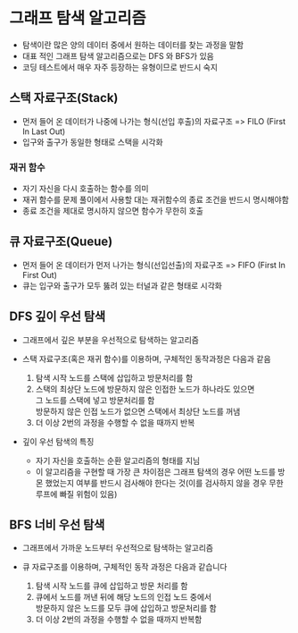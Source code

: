 # 그래프 탐색 알고리즘

- 탐색이란 많은 양의 데이터 중에서 원하는 데이터를 찾는 과정을 말함
- 대표 적인 그래프 탐색 알고리즘으로는 DFS 와 BFS가 있음
- 코딩 테스트에서 매우 자주 등장하는 유형이므로 반드시 숙지

## 스택 자료구조(Stack)

- 먼저 들어 온 데이터가 나중에 나가는 형식(선입 후출)의 자료구조 => FILO (First In Last Out)
- 입구와 출구가 동일한 형태로 스택을 시각화

### 재귀 함수

- 자기 자신을 다시 호출하는 함수를 의미
- 재귀 함수를 문제 풀이에서 사용할 대는 재귀함수의 종료 조건을 반드시 명시해야함
- 종료 조건을 제대로 명시하지 않으면 함수가 무한히 호출

## 큐 자료구조(Queue)

- 먼저 들어 온 데이터가 먼저 나가는 형식(선입선출)의 자료구조 => FIFO (First In First Out)
- 큐는 입구와 출구가 모두 뚫려 있는 터널과 같은 형태로 시각화

## DFS 깊이 우선 탐색

- 그래프에서 깊은 부분을 우선적으로 탐색하는 알고리즘
- 스택 자료구조(혹은 재귀 함수)를 이용하며, 구체적인 동작과정은 다음과 같음

  1. 탐색 시작 노드를 스택에 삽입하고 방문처리를 함
  2. 스택의 최상단 노드에 방문하지 않은 인접한 노드가 하나라도 있으면  
     그 노드를 스택에 넣고 방문처리를 함  
     방문하지 않은 인접 노드가 없으면 스택에서 최상단 노드를 꺼냄
  3. 더 이상 2번의 과정을 수행할 수 없을 때까지 반복

- 깊이 우선 탐색의 특징
  - 자기 자신을 호출하는 순환 알고리즘의 형태를 지님
  - 이 알고리즘을 구현할 때 가장 큰 차이점은 그래프 탐색의 경우 어떤 노드를 방몬 했었는지
    여부를 반드시 검사해야 한다는 것(이를 검사하지 않을 경우 무한 루프에 빠질 위험이 있음)

## BFS 너비 우선 탐색

- 그래프에서 가까운 노드부터 우선적으로 탐색하는 알고리즘
- 큐 자료구조를 이용하며, 구체적인 동작 과정은 다음과 같습니다

  1. 탐색 시작 노드를 큐에 삽입하고 방문 처리를 함
  2. 큐에서 노드를 꺼낸 뒤에 해당 노드의 인접 노드 중에서  
     방문하지 않은 노드를 모두 큐에 삽입하고 방문처리를 함
  3. 더 이상 2번의 과정을 수행할 수 없을 때까지 반복함
